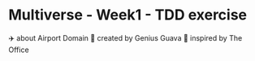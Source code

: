 # Multiverse - Week1 - TDD exercise
✈️ about Airport Domain
🍈 created by Genius Guava
🏢 inspired by The Office
